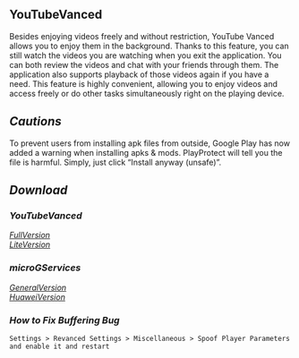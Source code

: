 ## YouTubeVanced
Besides enjoying videos freely and without restriction, YouTube Vanced allows you to enjoy them in the background. Thanks to this feature, you can still watch the videos you are watching when you exit the application. You can both review the videos and chat with your friends through them. The application also supports playback of those videos again if you have a need. This feature is highly convenient, allowing you to enjoy videos and access freely or do other tasks simultaneously right on the playing device.

## *Cautions*
To prevent users from installing apk files from outside, Google Play has now added a warning when installing apks & mods. PlayProtect will tell you the file is harmful. Simply, just click “Install anyway (unsafe)”.

## *Download*

### *YouTubeVanced*
[*FullVersion*](https://github.com/dekthaiinchina/YouTubeVanced/releases/download/v19.39.37/FullVersion.apk)
<br />
[*LiteVersion*](https://github.com/dekthaiinchina/YouTubeVanced/releases/download/v19.39.37/LiteVersion.apk)

### *microGServices*
[*GeneralVersion*](https://github.com/dekthaiinchina/YouTubeVanced/releases/download/v0.3.3.240913/GeneralVersion.apk)
<br />
[*HuaweiVersion*](https://github.com/dekthaiinchina/YouTubeVanced/releases/download/v0.3.3.240913/HuaweiVersion.apk)

### *How to Fix Buffering Bug*
`Settings > Revanced Settings > Miscellaneous > Spoof Player Parameters and enable it and restart`
